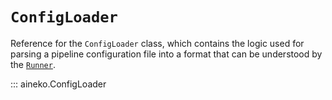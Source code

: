 # `ConfigLoader`

Reference for the `ConfigLoader` class, which contains the logic used for parsing a pipeline configuration file into a format that can be understood by the [`Runner`](./runner.md).

::: aineko.ConfigLoader
